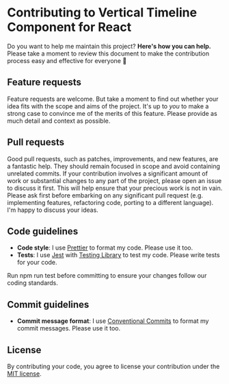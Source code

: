 # Contributing to Vertical Timeline Component for React

Do you want to help me maintain this project? **Here's how you can help.**
Please take a moment to review this document to make the contribution process easy and effective for everyone 💖

## Feature requests

Feature requests are welcome. But take a moment to find out whether your idea fits with the scope and aims of the project. It's up to _you_ to make a strong case to convince me of the merits of this feature. Please provide as much detail and context as possible.

## Pull requests

Good pull requests, such as patches, improvements, and new features, are a fantastic help. They should remain focused in scope and avoid containing unrelated commits. If your contribution involves a significant amount of work or substantial changes to any part of the project, please open an issue to discuss it first. This will help ensure that your precious work is not in vain. Please ask first before embarking on any significant pull request (e.g. implementing features, refactoring code, porting to a different language). I'm happy to discuss your ideas.

## Code guidelines

- **Code style**: I use [Prettier](https://prettier.io/) to format my code. Please use it too.
- **Tests**: I use [Jest](https://jestjs.io/) with [Testing Library](https://testing-library.com/) to test my code. Please write tests for your code.

Run npm run test before committing to ensure your changes follow our coding standards.

## Commit guidelines

- **Commit message format**: I use [Conventional Commits](https://www.conventionalcommits.org/en/v1.0.0/) to format my commit messages. Please use it too.

## License

By contributing your code, you agree to license your contribution under the [MIT license](https://github.com/Proskynete/color-contrast-checker/blob/master/LICENSE).
